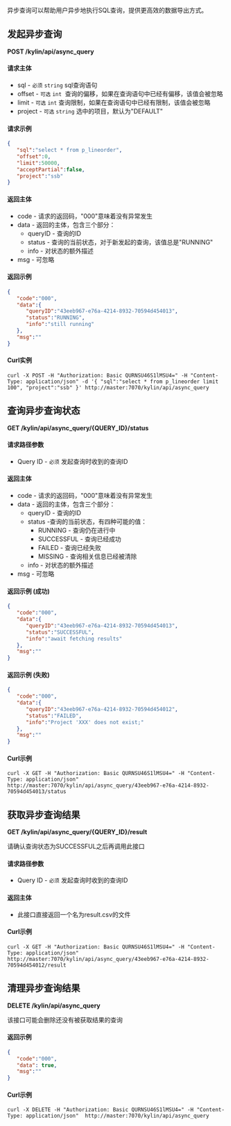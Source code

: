 异步查询可以帮助用户异步地执行SQL查询，提供更高效的数据导出方式。

## 发起异步查询

**POST /kylin/api/async_query**

#### 请求主体

- sql - `必须` `string` sql查询语句
- offset - `可选` `int`  查询的偏移，如果在查询语句中已经有偏移，该值会被忽略
- limit - `可选` `int` 查询限制，如果在查询语句中已经有限制，该值会被忽略
- project - `可选` `string` 选中的项目，默认为"DEFAULT"

#### 请求示例

```json
{  
   "sql":"select * from p_lineorder",
   "offset":0,
   "limit":50000,
   "acceptPartial":false,
   "project":"ssb"
}
```

#### 返回主体

- code - 请求的返回码，"000"意味着没有异常发生
- data - 返回的主体，包含三个部分：
  - queryID - 查询的ID
  - status - 查询的当前状态，对于新发起的查询，该值总是"RUNNING"
  - info - 对状态的额外描述
- msg - 可忽略

#### 返回示例

```json
{  
   "code":"000",
   "data":{  
      "queryID":"43eeb967-e76a-4214-8932-70594d454013",
      "status":"RUNNING",
      "info":"still running"
   },
   "msg":""
}
```

#### Curl实例

```
curl -X POST -H "Authorization: Basic QURNSU46S1lMSU4=" -H "Content-Type: application/json" -d '{ "sql":"select * from p_lineorder limit 100", "project":"ssb" }' http://master:7070/kylin/api/async_query
```

## 查询异步查询状态

**GET /kylin/api/async_query/{QUERY_ID}/status**

#### 请求路径参数

- Query ID - `必须` 发起查询时收到的查询ID

#### 返回主体

- code - 请求的返回码，"000"意味着没有异常发生
- data - 返回的主体，包含三个部分：
  - queryID - 查询的ID
  - status -查询的当前状态，有四种可能的值：
    - RUNNING - 查询仍在进行中
    - SUCCESSFUL - 查询已经成功
    - FAILED - 查询已经失败
    - MISSING - 查询相关信息已经被清除
  - info - 对状态的额外描述
- msg - 可忽略

#### 返回示例 (成功)

```json
{  
   "code":"000",
   "data":{  
      "queryID":"43eeb967-e76a-4214-8932-70594d454013",
      "status":"SUCCESSFUL",
      "info":"await fetching results"
   },
   "msg":""
}
```

#### 返回示例 (失败)

```json
{  
   "code":"000",
   "data":{  
      "queryID":"43eeb967-e76a-4214-8932-70594d454012",
      "status":"FAILED",
      "info":"Project 'XXX' does not exist;"
   },
   "msg":""
}
```

#### Curl示例

```
curl -X GET -H "Authorization: Basic QURNSU46S1lMSU4=" -H "Content-Type: application/json"  http://master:7070/kylin/api/async_query/43eeb967-e76a-4214-8932-70594d454013/status 
```



## 获取异步查询结果

**GET /kylin/api/async_query/{QUERY_ID}/result**

请确认查询状态为SUCCESSFUL之后再调用此接口

#### 请求路径参数

- Query ID - `必须` 发起查询时收到的查询ID

#### 返回主体

- 此接口直接返回一个名为result.csv的文件

#### Curl示例

```
curl -X GET -H "Authorization: Basic QURNSU46S1lMSU4=" -H "Content-Type: application/json"  http://master:7070/kylin/api/async_query/43eeb967-e76a-4214-8932-70594d454012/result 
```



## 清理异步查询结果

**DELETE /kylin/api/async_query**

该接口可能会删除还没有被获取结果的查询

#### 返回示例

```json
{  
   "code":"000",
   "data": true,
   "msg":""
}
```

#### Curl示例

```
curl -X DELETE -H "Authorization: Basic QURNSU46S1lMSU4=" -H "Content-Type: application/json"  http://master:7070/kylin/api/async_query
```

